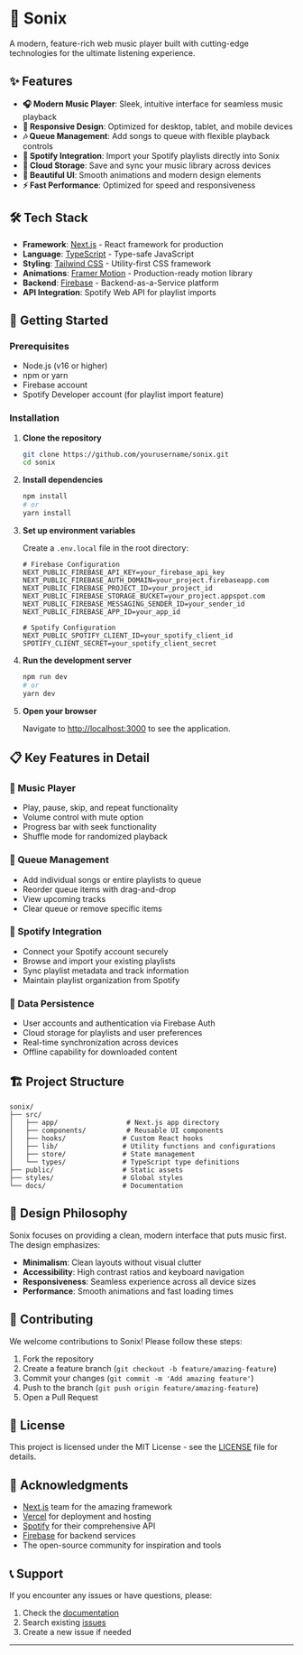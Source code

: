 # 🎵 Sonix

A modern, feature-rich web music player built with cutting-edge technologies for the ultimate listening experience.

## ✨ Features

- **🎧 Modern Music Player**: Sleek, intuitive interface for seamless music playback
- **📱 Responsive Design**: Optimized for desktop, tablet, and mobile devices
- **🎶 Queue Management**: Add songs to queue with flexible playback controls
- **🔗 Spotify Integration**: Import your Spotify playlists directly into Sonix
- **💾 Cloud Storage**: Save and sync your music library across devices
- **🎨 Beautiful UI**: Smooth animations and modern design elements
- **⚡ Fast Performance**: Optimized for speed and responsiveness

## 🛠️ Tech Stack

- **Framework**: [Next.js](https://nextjs.org/) - React framework for production
- **Language**: [TypeScript](https://www.typescriptlang.org/) - Type-safe JavaScript
- **Styling**: [Tailwind CSS](https://tailwindcss.com/) - Utility-first CSS framework
- **Animations**: [Framer Motion](https://www.framer.com/motion/) - Production-ready motion library
- **Backend**: [Firebase](https://firebase.google.com/) - Backend-as-a-Service platform
- **API Integration**: Spotify Web API for playlist imports

## 🚀 Getting Started

### Prerequisites

- Node.js (v16 or higher)
- npm or yarn
- Firebase account
- Spotify Developer account (for playlist import feature)

### Installation

1. **Clone the repository**
   ```bash
   git clone https://github.com/yourusername/sonix.git
   cd sonix
   ```

2. **Install dependencies**
   ```bash
   npm install
   # or
   yarn install
   ```

3. **Set up environment variables**
   
   Create a `.env.local` file in the root directory:
   ```env
   # Firebase Configuration
   NEXT_PUBLIC_FIREBASE_API_KEY=your_firebase_api_key
   NEXT_PUBLIC_FIREBASE_AUTH_DOMAIN=your_project.firebaseapp.com
   NEXT_PUBLIC_FIREBASE_PROJECT_ID=your_project_id
   NEXT_PUBLIC_FIREBASE_STORAGE_BUCKET=your_project.appspot.com
   NEXT_PUBLIC_FIREBASE_MESSAGING_SENDER_ID=your_sender_id
   NEXT_PUBLIC_FIREBASE_APP_ID=your_app_id

   # Spotify Configuration
   NEXT_PUBLIC_SPOTIFY_CLIENT_ID=your_spotify_client_id
   SPOTIFY_CLIENT_SECRET=your_spotify_client_secret
   ```

4. **Run the development server**
   ```bash
   npm run dev
   # or
   yarn dev
   ```

5. **Open your browser**
   
   Navigate to [http://localhost:3000](http://localhost:3000) to see the application.

## 📋 Key Features in Detail

### 🎵 Music Player
- Play, pause, skip, and repeat functionality
- Volume control with mute option
- Progress bar with seek functionality
- Shuffle mode for randomized playback

### 📱 Queue Management
- Add individual songs or entire playlists to queue
- Reorder queue items with drag-and-drop
- View upcoming tracks
- Clear queue or remove specific items

### 🔗 Spotify Integration
- Connect your Spotify account securely
- Browse and import your existing playlists
- Sync playlist metadata and track information
- Maintain playlist organization from Spotify

### 💾 Data Persistence
- User accounts and authentication via Firebase Auth
- Cloud storage for playlists and user preferences
- Real-time synchronization across devices
- Offline capability for downloaded content

## 🏗️ Project Structure

```
sonix/
├── src/
│   ├── app/                 # Next.js app directory
│   ├── components/          # Reusable UI components
│   ├── hooks/              # Custom React hooks
│   ├── lib/                # Utility functions and configurations
│   ├── store/              # State management
│   └── types/              # TypeScript type definitions
├── public/                 # Static assets
├── styles/                 # Global styles
└── docs/                   # Documentation
```

## 🎨 Design Philosophy

Sonix focuses on providing a clean, modern interface that puts music first. The design emphasizes:

- **Minimalism**: Clean layouts without visual clutter
- **Accessibility**: High contrast ratios and keyboard navigation
- **Responsiveness**: Seamless experience across all device sizes
- **Performance**: Smooth animations and fast loading times

## 🤝 Contributing

We welcome contributions to Sonix! Please follow these steps:

1. Fork the repository
2. Create a feature branch (`git checkout -b feature/amazing-feature`)
3. Commit your changes (`git commit -m 'Add amazing feature'`)
4. Push to the branch (`git push origin feature/amazing-feature`)
5. Open a Pull Request

## 📄 License

This project is licensed under the MIT License - see the [LICENSE](LICENSE) file for details.

## 🙏 Acknowledgments

- [Next.js](https://nextjs.org/) team for the amazing framework
- [Vercel](https://vercel.com/) for deployment and hosting
- [Spotify](https://developer.spotify.com/) for their comprehensive API
- [Firebase](https://firebase.google.com/) for backend services
- The open-source community for inspiration and tools

## 📞 Support

If you encounter any issues or have questions, please:

1. Check the [documentation](docs/)
2. Search existing [issues](https://github.com/yourusername/sonix/issues)
3. Create a new issue if needed

---
